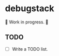 debugstack
==========

:construction: Work in progress. :construction:

TODO
----

- [ ] Write a TODO list.
